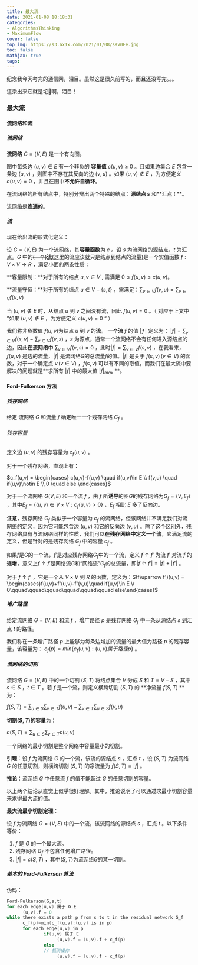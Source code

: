 ```yaml
---
title: 最大流
date: 2021-01-08 18:18:31
categories:
- AlgorithmsThinking
- MaximumFlow
cover: false
top_img: https://s3.ax1x.com/2021/01/08/sKV0Fe.jpg
toc: false
mathjax: true
tags:
---
```


纪念我今天考完的通信网，泪目。虽然这是很久前写的，而且还没写完。。。

渲染出来它就是坨💩啊，泪目！

### 最大流

#### 流网络和流

##### 流网络

**流网络** $G = (V,E)$ 是一个有向图。

图中每条边 $(u,v) \in E$ 有一个非负的 **容量值** $c(u,v)\geq 0$ 。且如果边集合 $E$ 包含一条边 $(u,v)$ ，则图中不存在其反向的边 $(v,u)$ 。如果 $(u,v) \notin E$ ，为方便定义 $c(u,v) = 0$ ，并且在图中**不允许自循环**。

在流网络的所有结点中，特别分辨出两个特殊的结点：**源结点 $s$** 和**汇点 $t$ **。 

流网络是**连通的**。

##### 流

现在给出流的形式化定义：

设 $G = (V,E)$ 为一个流网络，其**容量函数**为 $c$ 。设 $s$ 为流网络的源结点，$t$ 为汇点。$G$ 中的~~(一个)~~**流**(这里的流应该就只是结点到结点的流量)是一个实值函数 $f:V\times V\rightarrow R$   ，满足小面的两条性质：

**容量限制：**对于所有的结点 $u,v \in V$ , 需满足 $0\le f(u,v)\le c(u,v)$。

**流量守恒：**对于所有的结点 $u\in V-\{s,t\}$ ，需满足：$\sum_{v\in V}f(v,u) = \sum_{v\in V}f(u,v)$  

当 $(u,v)\notin E$ 时，从结点 $u$ 到 $v$ 之间没有流，因此 $f(u,v) = 0$ 。（ 对应于上文中 ”如果 $(u,v) \notin E$ ，为方便定义 $c(u,v) = 0$ “  ）

我们称非负数值 $f(u,v)$为结点 $u$ 到 $v$ 的**流**。 **一个流** $f$ 的值 $|\,f\, |$ 定义为：   $|f| = \sum_{v\in V}f(s,v) - \sum_{v\in V}f(v,s)$ ，$s$ 为源点，通常一个流网络不会有任何进入源结点的边，因此**在流网络中**  $\sum_{v\in V}f(v,s) = 0$ ，此时$|f| = \sum_{v\in V}f(s,v)$ ，在我看来，$f(u,v)$ 是边的流量，$|f|$ 是流网络$G$的总流量$f$的值。$|f|$ 是关于 $f(s,v)\,(v\in V)$ 的函数，对于一个确定点 $v\,(v\in V)$ ，$f(s,v)$ 可以有不同的取值，而我们在最大流中要解决的问题就是**求所有 $|f|$ 中的最大值 $|f|_{max}$ **。

#### Ford-Fulkerson 方法

##### 残存网络

给定 流网络 $G$ 和流量 $f$  确定唯一一个残存网络 $G_f$ 。 

###### 残存容量

定义边 $(u,v)$ 的残存容量为 $c_f(u,v)$ 。

对于一个残存网络，直观上有：

$c_f(u,v) = \begin{cases} c(u,v)-f(u,v) \quad if(u,v)\in E \\ f(v,u) \quad if(u,v)\notin E \\ 0 \quad else   \end{cases}$

对于一个流网络 $G(V,E)$ 和一个流 $f$ ，由 $f$ 所**诱导**的图$G$的残存网络为$G_f=(V,E_f)$ ，其中$E_f=\{(u,v)\in V\times V:c_f(u,v)>0\}$ ，$E_f$ 相比 $E$ 多了反向边。

**注意**，残存网络 $G_f$ 类似于一个容量为 $c_f$ 的流网络，但该网络并不满足我们对流网络的定义，因为它可能包含边 $(u,v)$ 和它的反向边 $(v,u)$ 。除了这个区别外，残存网络具有与流网络同样的性质，我们可以**在残存网络中定义一个流**，它满足流的定义，但是针对的是残存网络 $G_f$ 中的容量 $c_f$ 。

如果$f$是$G$的一个流，$f'$是对应残存网络$G_f$中的一个流，定义 $f\uparrow f'$ 为流 $f'$ 对流 $f$ 的**递增**，意义上$f\uparrow f'$是网络流$G$和“网络流”$G_f$的总流量，即$|f\uparrow f'|=|f|+|f'|$ 。

对于 $f\uparrow f'$ ，它是一个从 $V\times V$ 到 $R$ 的函数，定义为：$(f\uparrow f')(u,v) = \begin{cases}f(u,v)+f'(u,v)-f'(v,u)\quad if(u,v)\in E \\ 0\qquad\qquad\qquad\qquad\qquad\qquad else\end{cases}$

##### 增广路径

给定流网络 $G=(V,E)$ 和流 $f$ ，增广路径 $p$ 是残存网络 $G_f$ 中一条从源结点 $s$ 到汇点 $t$ 的路径。

我们称在一条增广路径 $p$ 上能够为每条边增加的流量的最大值为路径 $p$ 的残存容量，该容量为： $c_f(p)=min\{c_f(u,v):(u,v)属于路径p\}$ 。

##### 流网络的切割

流网络 $G=(V,E)$ 中的一个切割 $(S,T)$ 将结点集合 $V$ 分成 $S$ 和 $T=V-S$ ，其中 $s\in S$ ，$t\in T$ 。若 $f$ 是一个流，则定义横跨切割 $(S,T)$ 的 **净流量 $f(S,T)$ ** 为：

$f(S,T)=\sum_{u\in S}\sum_{v\in T}f(u,v)-\sum_{v\in T}\sum_{u\in S}f(v,u)$ 

**切割$(S,T)$的容量**为：

$c(S,T)=\sum_{u\in S}\sum_{v\in T}c(u,v)$ 

一个网络的最小切割是整个网络中容量最小的切割。

**引理**：设 $f$ 为流网络 $G$ 的一个流，该流的源结点 $s$ ，汇点 $t$ ，设 $(S,T)$ 为流网络 $G$ 的任意切割，则横跨切割 $(S,T)$ 的净流量为 $f(S,T)=|f|$ 。

**推论**：流网络 $G$ 中任意流 $f$ 的值不能超过 $G$ 的任意切割的容量。

以上两个结论从直觉上似乎很好理解。其中，推论说明了可以通过求最小切割容量来求得最大流的值。

**最大流最小切割定理**：

设 $f$ 为流网络 $G=(V,E)$ 中的一个流，该流网络的源结点 $s$ ，汇点 $t$ 。以下条件等价：

1.  $f$ 是 $G$ 的一个最大流。
2. 残存网络 $G_f$ 不包含任何增广路径。
3. $|f|=c(S,T)$ ，其中$(S,T)$为流网络$G$的某一切割。

##### 基本的 Ford-Fulkerson 算法

伪码：

```c++
Ford-Fulkerson(G,s,t)
for each edge(u,v) 属于 G.E
      (u,v).f = 0
while there exists a path p from s to t in the residual network G_f
      c_f(p)=min(c_f(u,v):(u,v) is in p)
      for each edge(u,v) in p
              if(u,v) 属于 E
                   (u,v).f = (u,v).f + c_f(p)
              else 
              // 抵消操作
                   (u,v).f = (u.v).f - c_f(p)
```

 